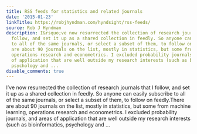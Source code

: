 ```yaml
---
title: RSS feeds for statistics and related journals
date: '2015-01-23'
linkTitle: https://robjhyndman.com/hyndsight/rss-feeds/
source: Rob J Hyndman
description: I&rsquo;ve now resurrected the collection of research journals that I
  follow, and set it up as a shared collection in feedly. So anyone can easily subscribe
  to all of the same journals, or select a subset of them, to follow on feedly.There
  are about 90 journals on the list, mostly in statistics, but some from machine learning,
  operations research and econometrics. I excluded probability journals, and areas
  of application that are well outside my research interests (such as bioinformatics,
  psychology and ...
disable_comments: true
---
```

I&rsquo;ve now resurrected the collection of research journals that I follow, and set it up as a shared collection in feedly. So anyone can easily subscribe to all of the same journals, or select a subset of them, to follow on feedly.There are about 90 journals on the list, mostly in statistics, but some from machine learning, operations research and econometrics. I excluded probability journals, and areas of application that are well outside my research interests (such as bioinformatics, psychology and ...